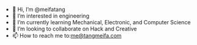 - 👋 Hi, I’m @meifatang
- 👀 I’m interested in engineering
- 🌱 I’m currently learning Mechanical, Electronic, and Computer Science
- 💞️ I’m looking to collaborate on Hack and Creative
- 📫 How to reach me to:me@tangmeifa.com

<!---
meifatang/meifatang is a ✨ special ✨ repository because its `README.md` (this file) appears on your GitHub profile.
You can click the Preview link to take a look at your changes.
--->
